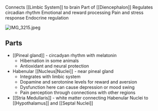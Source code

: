Connects \[\[Limbic System]] to brain
Part of \[\[Diencephalon]]
Regulates circadian rhythm
Emotional and reward processing
Pain and stress response
Endocrine regulation

![IMG\_3215.jpeg](img_3215.jpeg)

## Parts

* \[\[Pineal gland]] - circadyan rhythm with melatonin
  * Hibernation in some animals
  * Antioxidant and neural protection
* Habenular \[\[Nucleus|Nuclei]] - near pineal gland
  * Integrates with limbic system
  * Dopamine and serotonine levels for reward and aversion
  * Dysfunction here can cause depression or mood swing
  * Pain perception through connections with other regions
* \[\[Stria Medullaris]] - white matter connecting Habenular Nuclei to \[\[Hypothalamus]] and \[\[Septal Nuclei]]
